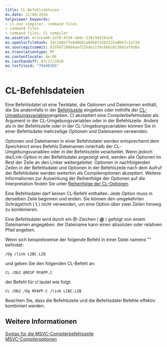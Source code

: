 ```yaml
---
title: CL-Befehlsdateien
ms.date: 11/04/2016
helpviewer_keywords:
- cl.exe compiler, command files
- command files
- command files, CL compiler
ms.assetid: ec3cea06-2af0-4fe9-a94c-119c9d31b3a9
ms.openlocfilehash: 1dc2d6bffe4d0681a04b875383215a0bbfc1a720
ms.sourcegitcommit: 63784729604aaf526de21f6c6b62813882af930a
ms.translationtype: MT
ms.contentlocale: de-DE
ms.lasthandoff: 03/17/2020
ms.locfileid: "79440265"
---
```

# <a name="cl-command-files"></a>CL-Befehlsdateien

Eine Befehlsdatei ist eine Textdatei, die Optionen und Dateinamen enthält, die Sie andernfalls in der [Befehlszeile](compiler-command-line-syntax.md) eingeben oder mithilfe der [CL-Umgebungsvariablen](cl-environment-variables.md)angeben. Cl akzeptiert eine Compilerbefehlsdatei als Argument in der CL-Umgebungsvariablen oder in der Befehlszeile. Anders als in der Befehlszeile oder in der CL-Umgebungsvariablen können Sie in einer Befehlsdatei mehrzeilige Optionen und Dateinamen verwenden.

Optionen und Dateinamen in einer Befehlsdatei werden entsprechend dem Speicherort eines Befehls Dateinamen innerhalb der CL-Umgebungsvariablen oder in der Befehlszeile verarbeitet. Wenn jedoch die/Link-Option in der Befehlsdatei angezeigt wird, werden alle Optionen im Rest der Zeile an den Linker weitergeleitet. Optionen in nachfolgenden Zeilen in der Befehlsdatei und Optionen in der Befehlszeile nach dem Aufruf der Befehlsdatei werden weiterhin als Compileroptionen akzeptiert. Weitere Informationen zur Auswirkung der Reihenfolge der Optionen auf die Interpretation finden Sie unter [Reihenfolge der CL-Optionen](order-of-cl-options.md).

Eine Befehlsdatei darf keinen CL-Befehl enthalten. Jede Option muss in derselben Zeile beginnen und enden. Sie können den umgekehrten Schrägstrich ( **\\** ) nicht verwenden, um eine Option über zwei Zeilen hinweg zu kombinieren.

Eine Befehlsdatei wird durch ein @-Zeichen ( **\@** ) gefolgt von einem Dateinamen angegeben. der Dateiname kann einen absoluten oder relativen Pfad angeben.

Wenn sich beispielsweise der folgende Befehl in einer Datei namens "\" befindet:

```
/Og /link LIBC.LIB
```

und geben Sie den folgenden CL-Befehl an:

```
CL /Ob2 @RESP MYAPP.C
```

der Befehl für cl lautet wie folgt:

```
CL /Ob2 /Og MYAPP.C /link LIBC.LIB
```

Beachten Sie, dass die Befehlszeile und die Befehlsdatei Befehle effektiv kombiniert werden.

## <a name="see-also"></a>Weitere Informationen

[Syntax für die MSVC-Compilerbefehlszeile](compiler-command-line-syntax.md)<br/>
[MSVC-Compileroptionen](compiler-options.md)
